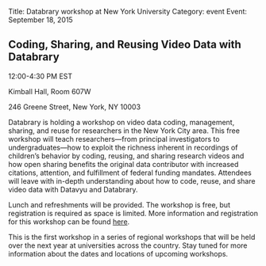Title: Databrary workshop at New York University
Category: event
Event: September 18, 2015

## Coding, Sharing, and Reusing Video Data with Databrary

12:00-4:30 PM EST

Kimball Hall, Room 607W

246 Greene Street, New York, NY 10003

Databrary is holding a workshop on video data coding, management, sharing, and reuse for researchers in the New York City area. 
This free workshop will teach researchers—from principal investigators to undergraduates—how to exploit the richness inherent in recordings of children’s behavior by coding, reusing, and sharing research videos and how open sharing benefits the original data contributor with increased citations, attention, and fulfillment of federal funding mandates.
Attendees will leave with in-depth understanding about how to code, reuse, and share video data with Datavyu and Databrary.

Lunch and refreshments will be provided. 
The workshop is free, but registration is required as space is limited. 
More information and registration for this workshop can be found [here](https://docs.google.com/forms/d/1xe5hwZklRERIPpCu0lifRuGXesaVsMfEWSv6-nKjObs/viewform?usp=send_form).

This is the first workshop in a series of regional workshops that will be held over the next year at universities across the country. 
Stay tuned for more information about the dates and locations of upcoming workshops.